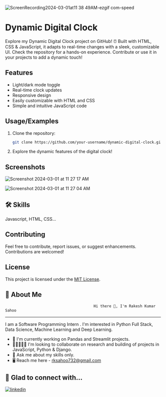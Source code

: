 

![ScreenRecording2024-03-01at11 38 49AM-ezgif com-speed](https://github.com/Rk-Sahoo/Dynamic-Digital-Clock/assets/109745977/5f6332a2-edbb-44a7-acfe-36f72bef14b2)


# Dynamic Digital Clock

Explore my Dynamic Digital Clock project on GitHub! ⏰ Built with HTML, CSS & JavaScript, it adapts to real-time changes with a sleek, customizable UI. Check the repository for a hands-on experience. Contribute or use it in your projects to add a dynamic touch!




## Features

- Light/dark mode toggle
- Real-time clock updates
- Responsive design
- Easily customizable with HTML and CSS
- Simple and intuitive JavaScript code


## Usage/Examples

1. Clone the repository:
   ```bash
   git clone https://github.com/your-username/dynamic-digital-clock.git

2. Explore the dynamic features of the digital clock!
   

## Screenshots

![Screenshot 2024-03-01 at 11 27 17 AM](https://github.com/Rk-Sahoo/Dynamic-Digital-Clock/assets/109745977/2fea3ccb-afbb-4efb-8fdd-b83a10f62f29)

![Screenshot 2024-03-01 at 11 27 04 AM](https://github.com/Rk-Sahoo/Dynamic-Digital-Clock/assets/109745977/679bb0e8-7958-4e79-bf21-0b46df2a992f)


## 🛠 Skills
Javascript, HTML, CSS...


## Contributing

Feel free to contribute, report issues, or suggest enhancements. Contributions are welcomed!




## License

This project is licensed under the [MIT License](https://choosealicense.com/licenses/mit/).


## 🚀 About Me
                                            Hi there 👋, I'm Rakesh Kumar Sahoo
-----------------------------------------------
I am a Software Programming Intern . I'm interested in Python Full Stack, Data Science, Machine Learning and Deep Learning.

* 🏢 I'm currently working on Pandas and Streamlit projects.
* 🧑🏻‍🤝‍🧑🏻 I'm looking to collaborate on research and building of projects in JavaScript, Python & Django.
* 💬 Ask me about my skills only.
* 🖥️ Reach me here - rksahoo732@gmail.com
## 🔗 Glad to connect with...
[![linkedin](https://img.shields.io/badge/linkedin-0A66C2?style=for-the-badge&logo=linkedin&logoColor=white)](https://www.linkedin.com/in/rksah/)


